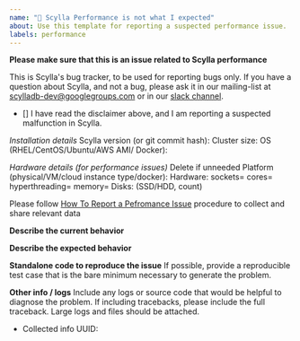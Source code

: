 ```yaml
---
name: "🏃 Scylla Performance is not what I expected"
about: Use this template for reporting a suspected performance issue.
labels: performance
---
```


**Please make sure that this is an issue related to Scylla performance**

This is Scylla's bug tracker, to be used for reporting bugs only.
If you have a question about Scylla, and not a bug, please ask it in
our mailing-list at scylladb-dev@googlegroups.com or in our [slack channel](http://slack.scylladb.com/).

- [] I have read the disclaimer above, and I am reporting a suspected malfunction in Scylla.

*Installation details*
Scylla version (or git commit hash):
Cluster size:
OS (RHEL/CentOS/Ubuntu/AWS AMI/ Docker):

*Hardware details (for performance issues)*          Delete if unneeded
Platform (physical/VM/cloud instance type/docker):
Hardware: sockets= cores= hyperthreading= memory=
Disks: (SSD/HDD, count)

Please follow [How To Report a Pefromance Issue](https://docs.scylladb.com/troubleshooting/report_scylla_problem/#report-a-performance-problem) procedure to collect and share relevant data

**Describe the current behavior**

**Describe the expected behavior**

**Standalone code to reproduce the issue**
If possible, provide a reproducible test case that is the bare minimum necessary to generate
the problem. 

**Other info / logs** Include any logs or source code that would be helpful to
diagnose the problem. If including tracebacks, please include the full
traceback. Large logs and files should be attached.

* Collected info UUID: 
